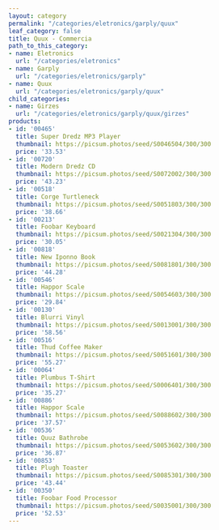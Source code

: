 ```yaml
---
layout: category
permalink: "/categories/eletronics/garply/quux"
leaf_category: false
title: Quux - Commercia
path_to_this_category:
- name: Eletronics
  url: "/categories/eletronics"
- name: Garply
  url: "/categories/eletronics/garply"
- name: Quux
  url: "/categories/eletronics/garply/quux"
child_categories:
- name: Girzes
  url: "/categories/eletronics/garply/quux/girzes"
products:
- id: '00465'
  title: Super Dredz MP3 Player
  thumbnail: https://picsum.photos/seed/S0046504/300/300
  price: '33.53'
- id: '00720'
  title: Modern Dredz CD
  thumbnail: https://picsum.photos/seed/S0072002/300/300
  price: '43.23'
- id: '00518'
  title: Corge Turtleneck
  thumbnail: https://picsum.photos/seed/S0051803/300/300
  price: '38.66'
- id: '00213'
  title: Foobar Keyboard
  thumbnail: https://picsum.photos/seed/S0021304/300/300
  price: '30.05'
- id: '00818'
  title: New Iponno Book
  thumbnail: https://picsum.photos/seed/S0081801/300/300
  price: '44.28'
- id: '00546'
  title: Happor Scale
  thumbnail: https://picsum.photos/seed/S0054603/300/300
  price: '29.84'
- id: '00130'
  title: Blurri Vinyl
  thumbnail: https://picsum.photos/seed/S0013001/300/300
  price: '58.56'
- id: '00516'
  title: Thud Coffee Maker
  thumbnail: https://picsum.photos/seed/S0051601/300/300
  price: '55.27'
- id: '00064'
  title: Plumbus T-Shirt
  thumbnail: https://picsum.photos/seed/S0006401/300/300
  price: '35.27'
- id: '00886'
  title: Happor Scale
  thumbnail: https://picsum.photos/seed/S0088602/300/300
  price: '37.57'
- id: '00536'
  title: Quuz Bathrobe
  thumbnail: https://picsum.photos/seed/S0053602/300/300
  price: '36.87'
- id: '00853'
  title: Plugh Toaster
  thumbnail: https://picsum.photos/seed/S0085301/300/300
  price: '43.44'
- id: '00350'
  title: Foobar Food Processor
  thumbnail: https://picsum.photos/seed/S0035001/300/300
  price: '52.53'
---
```

